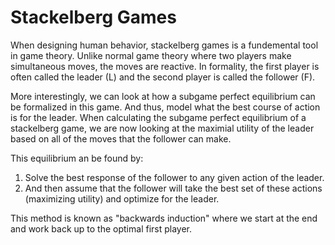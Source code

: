# Stackelberg Games

When designing human behavior, stackelberg games is a fundemental tool in game theory. Unlike normal game theory where two players make simultaneous moves, the moves are reactive. In formality, the first player is often called the leader (L) and the second player is called the follower (F). 

More interestingly, we can look at how a subgame perfect equilibrium can be formalized in this game. And thus, model what the best course of action is for the leader. When calculating the subgame perfect equilibrium of a stackelberg game, we are now looking at the maximial utility of the leader based on all of the moves that the follower can make. 

This equilibrium an be found by:
1) Solve the best response of the follower to any given action of the leader.
2) And then assume that the follower will take the best set of these actions (maximizing utility) and optimize for the leader.

This method is known as "backwards induction" where we start at the end and work back up to the optimal first player.
